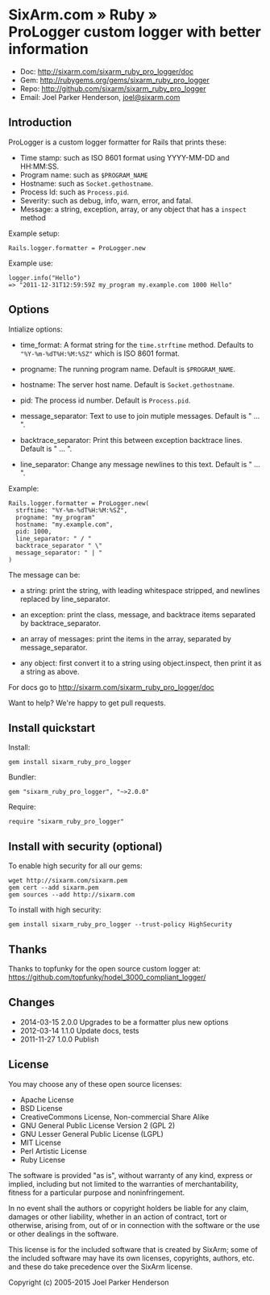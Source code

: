 # SixArm.com » Ruby » <br> ProLogger custom logger with better information

* Doc: <http://sixarm.com/sixarm_ruby_pro_logger/doc>
* Gem: <http://rubygems.org/gems/sixarm_ruby_pro_logger>
* Repo: <http://github.com/sixarm/sixarm_ruby_pro_logger>
* Email: Joel Parker Henderson, <joel@sixarm.com>


## Introduction

ProLogger is a custom logger formatter for Rails that prints these:

  * Time stamp: such as ISO 8601 format using YYYY-MM-DD and HH:MM:SS.
  * Program name: such as `$PROGRAM_NAME`
  * Hostname: such as `Socket.gethostname`.
  * Process Id: such as `Process.pid`.
  * Severity: such as debug, info, warn, error, and fatal.
  * Message: a string, exception, array, or any object that has a `inspect` method

Example setup:

    Rails.logger.formatter = ProLogger.new

Example use:

    logger.info("Hello")
    => "2011-12-31T12:59:59Z my_program my.example.com 1000 Hello"


## Options

Intialize options:

  * time_format: A format string for the `time.strftime` method.
      Defaults to `"%Y-%m-%dT%H:%M:%SZ"` which is ISO 8601 format.
 
  * progname: The running program name.
      Default is `$PROGRAM_NAME`.
  
  * hostname: The server host name.
      Default is `Socket.gethostname`.
  
  * pid: The process id number.
      Default is `Process.pid`.
  
  * message_separator: Text to use to join mutiple messages.
      Default is " ... ".
  
  * backtrace_separator: Print this between exception backtrace lines.
      Default is " ... ".
  
  * line_separator: Change any message newlines to this text.
      Default is " ... ".    

Example:

    Rails.logger.formatter = ProLogger.new(
      strftime: "%Y-%m-%dT%H:%M:%SZ", 
      progname: "my_program"
      hostname: "my.example.com", 
      pid: 1000,
      line_separator: " / "
      backtrace_separator " \"
      message_separator: " | " 
    )

The message can be:

  * a string: print the string, with leading whitespace stripped, and newlines replaced by line_separator.

  * an exception: print the class, message, and backtrace items separated by backtrace_separator.

  * an array of messages: print the items in the array, separated by message_separator.
 
  * any object: first convert it to a string using object.inspect, then print it as a string as above.
 
For docs go to <http://sixarm.com/sixarm_ruby_pro_logger/doc>

Want to help? We're happy to get pull requests.


## Install quickstart

Install:

    gem install sixarm_ruby_pro_logger

Bundler:

    gem "sixarm_ruby_pro_logger", "~>2.0.0"

Require:

    require "sixarm_ruby_pro_logger"


## Install with security (optional)

To enable high security for all our gems:

    wget http://sixarm.com/sixarm.pem
    gem cert --add sixarm.pem
    gem sources --add http://sixarm.com

To install with high security:

    gem install sixarm_ruby_pro_logger --trust-policy HighSecurity



## Thanks

Thanks to topfunky for the open source custom logger at:
https://github.com/topfunky/hodel_3000_compliant_logger/


## Changes

* 2014-03-15 2.0.0 Upgrades to be a formatter plus new options
* 2012-03-14 1.1.0 Update docs, tests
* 2011-11-27 1.0.0 Publish


## License

You may choose any of these open source licenses:

  * Apache License
  * BSD License
  * CreativeCommons License, Non-commercial Share Alike
  * GNU General Public License Version 2 (GPL 2)
  * GNU Lesser General Public License (LGPL)
  * MIT License
  * Perl Artistic License
  * Ruby License

The software is provided "as is", without warranty of any kind, 
express or implied, including but not limited to the warranties of 
merchantability, fitness for a particular purpose and noninfringement. 

In no event shall the authors or copyright holders be liable for any 
claim, damages or other liability, whether in an action of contract, 
tort or otherwise, arising from, out of or in connection with the 
software or the use or other dealings in the software.

This license is for the included software that is created by SixArm;
some of the included software may have its own licenses, copyrights, 
authors, etc. and these do take precedence over the SixArm license.

Copyright (c) 2005-2015 Joel Parker Henderson
